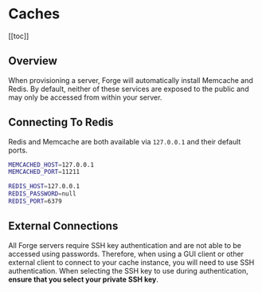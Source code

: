 # Caches

[[toc]]

## Overview

When provisioning a server, Forge will automatically install Memcache and Redis. By default, neither of these services are exposed to the public and may only be accessed from within your server.

## Connecting To Redis

Redis and Memcache are both available via `127.0.0.1` and their default ports.

```bash
MEMCACHED_HOST=127.0.0.1
MEMCACHED_PORT=11211

REDIS_HOST=127.0.0.1
REDIS_PASSWORD=null
REDIS_PORT=6379
```

## External Connections

All Forge servers require SSH key authentication and are not able to be accessed using passwords. Therefore, when using a GUI client or other external client to connect to your cache instance, you will need to use SSH authentication. When selecting the SSH key to use during authentication, **ensure that you select your private SSH key**.
